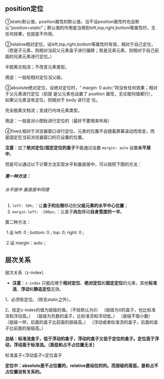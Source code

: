 ## position定位

①static默认值，position属性的默认值，当不设position属性时也会默认“position=static”；默认值的作用是当用到left,top,right,bottom等属性时，无任何效果，也就是不作用。

②relative相对定位，设left,top,right,bottom等属性时有效，相对于自己定位，（若是子元素，则相对当前父元素盒子进行偏移；若是兄弟元素，则相对于自己前面的兄弟元素进行定位。）



半脱离文档流；不改变元素类型。

用途：一般给相对定位当父级。





③absolute绝对定位，设绝对定位时，“ margin: 0 auto;”将没有任何效果；相对于父元素进行定位（前提		是父元素也设置了 position 属性，无论取何值都行），如果父元素没有定位，则相对于 body 进行定		位。

完全脱离文档流；变成行内块元素类型。

用途：一般是对小图标进行定位的（最好不要用来布局）



④fixed,相对于浏览器窗口进行定位，元素的位置不会随着屏幕滚动而改变，而是固定在当前浏览器窗口的已设置的位置。



**注意**：加了**绝对定位/固定定位的盒子**不能通过设置 `margin: auto` 设置**水平居中**。

但是可以通过以下计算方法实现水平和垂直居中，可以按照下图的方法：

##### 第一种方法：

###### 	水平居中	垂直居中同理

1. `left: 50%;`：让**盒子的左侧**移动到**父级元素的水平中心位置**；
2. `margin-left: -100px;`：让盒子**向左**移动**自身宽度的一半**。

第二种方法：

​	1.设 left: 0 ;  bottom: 0 ;  top:  0;  right:  0 ;

​	2.设 margin：auto；



## 层次关系

层次关系（z-index）

- **注意**：`z-index` 只能应用于**相对定位**、**绝对定位**和**固定定位**的元素，其他**标准流**、**浮动**和**静态定位**无效。

1、必须有定位。（除去static之外）。

2、给定z-index的值为层级的值。（不给默认为0）
（层级为0的盒子，也比标准流和浮动高。）
（层级为负数的盒子，比标准流和浮动低。）
（层级不取小数）
（层级一样，后面的盒子比前面的层级高。）
（浮动或者标准流的盒子，后面的盒子比前面的层级高。）

**总结：标准流盒子，低于浮动的盒子，浮动的盒子又低于定位的盒子。定位高于浮动，浮动高于标准流。（高低和占不占位置无关）**

标准盒子<浮动盒子<定位盒子

**定位中：abselute是不占位置的，relative是站位的的。而层级的高低，是和占不占位置没有关系的。**
